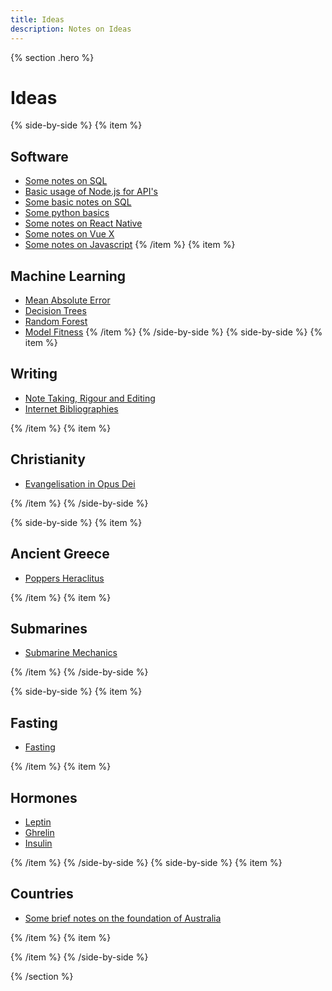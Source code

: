 ```yaml
---
title: Ideas
description: Notes on Ideas
---
```


{% section .hero %}
# Ideas

{% side-by-side %}
{% item %}
## Software
- [Some notes on SQL](/notes/ideas/sql-notes)
- [Basic usage of Node.js for API's](/notes/ideas/node-api-basics)
- [Some basic notes on SQL](/notes/ideas/basic-sql-technical)
- [Some python basics](/notes/ideas/basic-python-technical)
- [Some notes on React Native](/notes/ideas/react-native)
- [Some notes on Vue X](/notes/ideas/vue-x)
- [Some notes on Javascript](/notes/ideas/js-intro)
{% /item %}
{% item %}
## Machine Learning
- [Mean Absolute Error](/notes/ideas/mean-absolute-error)
- [Decision Trees](/notes/ideas/decision-trees)
- [Random Forest](/notes/ideas/random-forest)
- [Model Fitness](/notes/ideas/model-fitness)
{% /item %}
{% /side-by-side %}
{% side-by-side %}
{% item %}
## Writing
- [Note Taking, Rigour and Editing](/notes/ideas/thesis-essay)
- [Internet Bibliographies](/notes/ideas/internet-bibliographies)

{% /item %}
{% item %}
## Christianity
- [Evangelisation in Opus Dei](/notes/ideas/opus-dei-evangelisation)

{% /item %}
{% /side-by-side %}

{% side-by-side %}
{% item %}
## Ancient Greece
- [Poppers Heraclitus](/notes/ideas/heraclitus)

{% /item %}
{% item %}
## Submarines
- [Submarine Mechanics](/notes/ideas/submarine-mechanics)

{% /item %}
{% /side-by-side %}

{% side-by-side %}
{% item %}
## Fasting
- [Fasting](/notes/ideas/fasting)

{% /item %}
{% item %}
## Hormones
- [Leptin](/notes/ideas/leptin)
- [Ghrelin](/notes/ideas/ghrelin)
- [Insulin](/notes/ideas/insulin)

{% /item %}
{% /side-by-side %}
{% side-by-side %}
{% item %}
## Countries
- [Some brief notes on the foundation of Australia](/notes/ideas/australia-foundation)

{% /item %}
{% item %}


{% /item %}
{% /side-by-side %}

{% /section %}